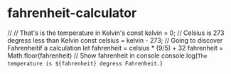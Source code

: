 # fahrenheit-calculator
//
// That's is the temperature in Kelvin's
const kelvin = 0;
// Celsius is 273 degress less than Kelvin
const celsius = kelvin - 273;
// Going to discover Fahrenheitif a calculation
let fahrenheit = celsius * (9/5) + 32
fahrenheit = Math.floor(fahrenheit)
// Show fahrenheit in console
console.log(`The temperature is ${fahrenheit} degress Fahrenheit.`)
